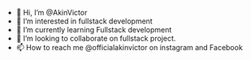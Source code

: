 - 👋 Hi, I’m @AkinVictor
- 👀 I’m interested in fullstack development
- 🌱 I’m currently learning Fullstack development
- 💞️ I’m looking to collaborate on fullstack project.
- 📫 How to reach me @officialakinvictor on instagram and Facebook

<!---
AkinVictor/AkinVictor is a ✨ special ✨ repository because its `README.md` (this file) appears on your GitHub profile.
You can click the Preview link to take a look at your changes.
--->
